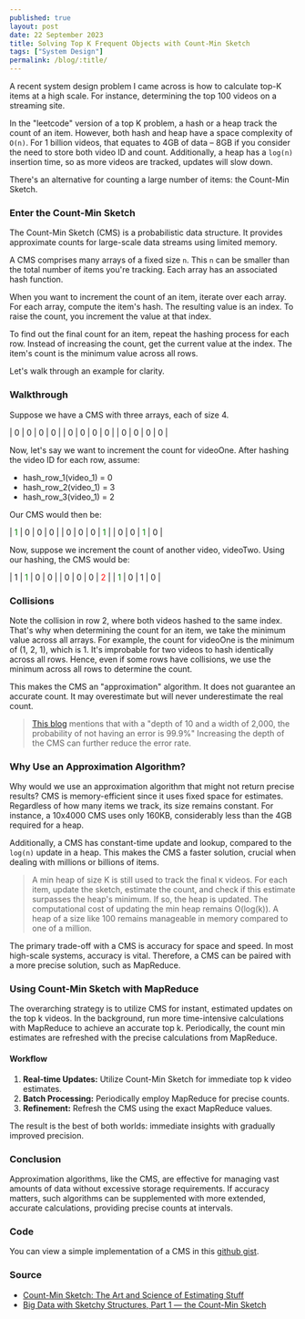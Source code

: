 ```yaml
---
published: true
layout: post
date: 22 September 2023
title: Solving Top K Frequent Objects with Count-Min Sketch
tags: ["System Design"]
permalink: /blog/:title/
---
```

A recent system design problem I came across is how to calculate top-K items at a high scale. For instance, determining the top 100 videos on a streaming site.

In the "leetcode" version of a top K problem, a hash or a heap track the count of an item. However, both hash and heap have a space complexity of `O(n)`. For 1 billion videos, that equates to 4GB of data – 8GB if you consider the need to store both video ID and count. Additionally, a heap has a `log(n)` insertion time, so as more videos are tracked, updates will slow down. 

There's an alternative for counting a large number of items: the Count-Min Sketch.

### Enter the Count-Min Sketch
The Count-Min Sketch (CMS) is a probabilistic data structure. It provides approximate counts for large-scale data streams using limited memory.

A CMS comprises many arrays of a fixed size `n`. This `n` can be smaller than the total number of items you're tracking. Each array has an associated hash function.

When you want to increment the count of an item, iterate over each array. For each array, compute the item's hash. The resulting value is an index. To raise the count, you increment the value at that index.

To find out the final count for an item, repeat the hashing process for each row. Instead of increasing the count, get the current value at the index. The item's count is the minimum value across all rows.

Let's walk through an example for clarity.

### Walkthrough
Suppose we have a CMS with three arrays, each of size 4.

| 0   | 0   | 0   | 0   |
| 0   | 0   | 0   | 0   |
| 0   | 0   | 0   | 0   |

Now, let's say we want to increment the count for videoOne. After hashing the video ID for each row, assume:
- hash_row_1(video_1) = 0
- hash_row_2(video_1) = 3
- hash_row_3(video_1) = 2

Our CMS would then be:

| <span style="color: green">1</span>   | 0   | 0   | 0   |
| 0   | 0   | 0   | <span style="color: green">1</span>   |
| 0   | 0   | <span style="color: green">1</span>   | 0   |

Now, suppose we increment the count of another video, videoTwo. Using our hashing, the CMS would be:

| 1   | <span style="color: green">1</span>   | 0   | 0   |
| 0   | 0   | 0   | <span style="color: red">2</span>   |
| <span style="color: green">1</span>   | 0   | 1   | 0   |

### Collisions 
Note the collision in row 2, where both videos hashed to the same index. That's why when determining the count for an item, we take the minimum value across all arrays. For example, the count for videoOne is the minimum of (1, 2, 1), which is 1. It's improbable for two videos to hash identically across all rows. Hence, even if some rows have collisions, we use the minimum across all rows to determine the count.

This makes the CMS an "approximation" algorithm. It does not guarantee an accurate count. It may overestimate but will never underestimate the real count.

> [This blog](https://redis.com/blog/count-min-sketch-the-art-and-science-of-estimating-stuff/) mentions that with a "depth of 10 and a width of 2,000, the probability of not having an error is 99.9%" Increasing the depth of the CMS can further reduce the error rate.

### Why Use an Approximation Algorithm?
Why would we use an approximation algorithm that might not return precise results? CMS is memory-efficient since it uses fixed space for estimates. Regardless of how many items we track, its size remains constant. For instance, a 10x4000 CMS uses only 160KB, considerably less than the 4GB required for a heap.

Additionally, a CMS has constant-time update and lookup, compared to the `log(n)` update in a heap. This makes the CMS a faster solution, crucial when dealing with millions or billions of items.

> A min heap of size K is still used to track the final `K` videos. For each item, update the sketch, estimate the count, and check if this estimate surpasses the heap's minimum. If so, the heap is updated. The computational cost of updating the min heap remains O(log(k)). A heap of a size like 100 remains manageable in memory compared to one of a million.

The primary trade-off with a CMS is accuracy for space and speed. In most high-scale systems, accuracy is vital. Therefore, a CMS can be paired with a more precise solution, such as MapReduce.

### Using Count-Min Sketch with MapReduce

The overarching strategy is to utilize CMS for instant, estimated updates on the top k videos. In the background, run more time-intensive calculations with MapReduce to achieve an accurate top k. Periodically, the count min estimates are refreshed with the precise calculations from MapReduce.

#### Workflow
1. **Real-time Updates:** Utilize Count-Min Sketch for immediate top k video estimates.
2. **Batch Processing:** Periodically employ MapReduce for precise counts.
3. **Refinement:** Refresh the CMS using the exact MapReduce values.

The result is the best of both worlds: immediate insights with gradually improved precision.

### Conclusion

Approximation algorithms, like the CMS, are effective for managing vast amounts of data without excessive storage requirements. If accuracy matters, such algorithms can be supplemented with more extended, accurate calculations, providing precise counts at intervals. 

### Code 
You can view a simple implementation of a CMS in this [github gist](https://gist.github.com/VeerpalBrar/9fb5cb9b0963a1396f4e961f6be69922). 

### Source
- [Count-Min Sketch: The Art and Science of Estimating Stuff](https://redis.com/blog/count-min-sketch-the-art-and-science-of-estimating-stuff/)
- [Big Data with Sketchy Structures, Part 1 — the Count-Min Sketch](https://towardsdatascience.com/big-data-with-sketchy-structures-part-1-the-count-min-sketch-b73fb3a33e2a#:~:text=Properties%20of%20Count%2DMin%20Sketch&text=We%20increment%20some%20counters%2C%20but,in%20both%20time%20and%20space)